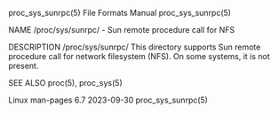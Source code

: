 proc_sys_sunrpc(5)						      File Formats Manual						    proc_sys_sunrpc(5)

NAME
       /proc/sys/sunrpc/ - Sun remote procedure call for NFS

DESCRIPTION
       /proc/sys/sunrpc/
	      This directory supports Sun remote procedure call for network filesystem (NFS).  On some systems, it is not present.

SEE ALSO
       proc(5), proc_sys(5)

Linux man-pages 6.7							  2023-09-30							    proc_sys_sunrpc(5)
